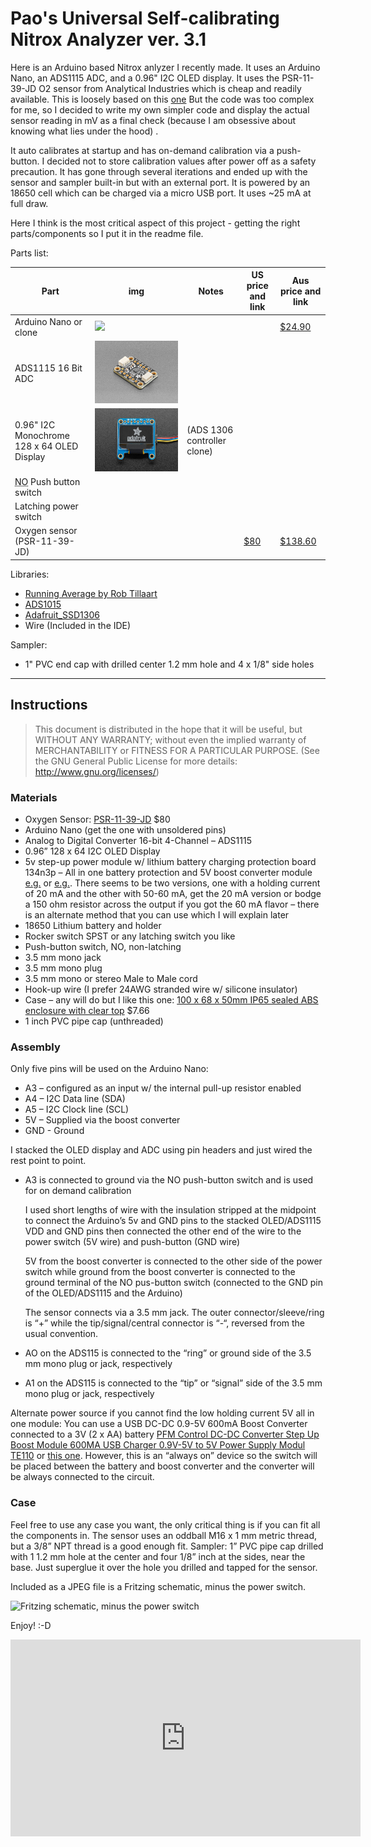 # Pao's Universal Self-calibrating Nitrox Analyzer ver. 3.1

Here is an Arduino based Nitrox anlyzer I recently made. It uses an Arduino Nano, an ADS1115 ADC, and a 0.96" I2C OLED display. It uses the PSR-11-39-JD O2 sensor from Analytical Industries which is cheap and readily available. This is loosely based on this [one](https://ejlabs.net/arduino-oled-nitrox-analyzer/) But the code was too complex for me, so I decided to write my own simpler code and display the actual sensor reading in mV as a final check (because I am obsessive about knowing what lies under the hood) .

It auto calibrates at startup and has on-demand calibration via a push-button. I decided not to store calibration values after power off as a safety precaution. It has gone through several iterations and ended up with the sensor and sampler built-in but with an external port. It is powered by an 18650 cell which can be charged via a micro USB port. It uses ~25 mA at full draw.

Here I think is the most critical aspect of this project - getting the right parts/components so I put it in the readme file.

Parts list:

|Part|img|Notes|US price and link|Aus price and link|
|---|---|---|---|---|
|Arduino Nano or clone|![](https://store-usa.arduino.cc/cdn/shop/files/A000005_03.front_643x483.jpg?v=1727102625)|||[$24.90](https://store-usa.arduino.cc/products/arduino-nano?srsltid=AfmBOoowbkVtJbZcSRW5Hx7PLGsHN3XlF3gDMwXm8iyINAOIu_oMFPcA)|
|ADS1115 16 Bit ADC|![the Adafruit version of this part](part_images/1085-10.jpg)||||
|0.96" I2C Monochrome 128 x 64 OLED Display |![the Adafruit version of this part](part_images/326-04.jpg)|(ADS 1306  controller clone)|||
|<acronym title="Normally Open">NO</acronym> Push button switch|||||
|Latching power switch|||||
|Oxygen sensor (PSR-11-39-JD)|||[$80](https://www.divegearexpress.com/specialty-oxygen-sensors)|[$138.60](https://www.divetekoz.com.au/index.php/divetekoz-online-store/product/18-psr-11-39-jd-oxygen-sensor.html)|

Libraries:

* [Running Average by Rob Tillaart](https://github.com/RobTillaart/RunningAverage)
* [ADS1015](https://learn.adafruit.com/adafruit-4-channel-adc-breakouts/)
* [Adafruit_SSD1306](https://github.com/adafruit/Adafruit_SSD1306)
* Wire (Included in the IDE)

Sampler:

* 1" PVC end cap with drilled center 1.2 mm hole and 4 x 1/8" side holes

---

## Instructions

> This document is distributed in the hope that it will be useful, but WITHOUT ANY WARRANTY; without even the implied warranty of MERCHANTABILITY or FITNESS FOR A PARTICULAR PURPOSE.  (See the GNU General Public License for more details: http://www.gnu.org/licenses/)

### Materials

* Oxygen Sensor: [PSR-11-39-JD](https://www.divegearexpress.com/specialty-oxygen-sensors) $80
* Arduino Nano (get the one with unsoldered pins)
* Analog to Digital Converter 16-bit 4-Channel – ADS1115
* 0.96” 128 x 64 I2C OLED Display
* 5v step-up power module w/ lithium battery charging protection board 134n3p – All in one battery protection and 5V boost converter module [e.g.](https://www.makerlab-electronics.com/product/5v-step-up-power-module-lithium-battery-charging-protection-board-usb-134n3p/) or [e.g.](https://www.amazon.com/Onyehn-Lithium-Battery-Protection-Charger/dp/B07D3SQYKJ/ref=sr_1_2?keywords=5V+Step-Up+Power+Module+Lithium+Battery+Charging+Protection+Board+USB+134N3P&qid=1555124286&s=gateway&sr=8-2). There seems to be two versions, one with a holding current of 20 mA and the other with 50-60 mA, get the 20 mA version or bodge a 150 ohm resistor across the output if you got the 60 mA flavor – there is an alternate method that you can use which I will explain later
* 18650 Lithium battery and holder
* Rocker switch SPST or any latching switch you like
* Push-button switch, NO, non-latching
* 3.5 mm mono jack
* 3.5 mm mono plug
* 3.5 mm mono or stereo Male to Male cord
* Hook-up wire (I prefer 24AWG stranded wire w/ silicone insulator)
* Case – any will do but I like this one: [100 x 68 x 50mm IP65 sealed ABS enclosure with clear top](https://www.amazon.com/gp/product/B07FKN8SZG/ref=ox_sc_act_title_1?smid=A1THAZDOWP300U&psc=1) $7.66
* 1 inch PVC pipe cap (unthreaded)

### Assembly

Only five pins will be used on the Arduino Nano:

* A3 – configured as an input w/ the internal pull-up resistor  enabled
* A4 – I2C Data line (SDA)
* A5 – I2C Clock line (SCL)
* 5V – Supplied via the boost converter
* GND - Ground

I stacked the OLED display and ADC using pin headers and just wired the rest point to point.

* A3 is connected to ground via the NO push-button switch and is used for on demand calibration

    I used short lengths of wire with the insulation stripped at the midpoint to connect the Arduino’s 5v and GND pins to the stacked OLED/ADS1115 VDD and GND pins then connected the other end of the wire to the power switch (5V wire) and push-button (GND wire)

    5V from the boost converter is connected to the other side of the power switch while ground from the boost converter is connected to the ground terminal of the NO pus-button switch (connected to the GND pin of the OLED/ADS1115 and the Arduino)

    The sensor connects via a 3.5 mm jack. The outer connector/sleeve/ring is “+” while the tip/signal/central connector is “-“, reversed from the usual convention.

* AO on the ADS115 is connected to the “ring” or ground side of the 3.5 mm mono plug or jack, respectively

* A1 on the ADS115 is connected to the “tip” or “signal” side of the 3.5 mm mono plug or jack, respectively

Alternate power source if you cannot find the low holding current 5V all in one module:
You can use a USB DC-DC 0.9-5V 600mA Boost Converter connected to a 3V (2 x AA) battery [PFM Control DC-DC Converter Step Up Boost Module 600MA USB Charger 0.9V-5V to 5V Power Supply Modul TE110](https://www.makerlab-electronics.com/product/usb-dc-dc-0-9-5v-600ma-boost-converter/) or [this one](https://www.amazon.com/Control-Converter-Module-Charger-0-9V-5V/dp/B01FDD3AYQ/ref=sr_1_2?keywords=USB+DC-DC+0.9-5V+600mA+Boost+Converter&qid=1555124065&s=gateway&sr=8-2). However, this is an “always on” device so the switch will be placed between the battery and boost converter and the converter will be always connected to the circuit.

### Case

Feel free to use any case you want, the only critical thing is if you can fit all the components in. The sensor uses an oddball M16 x 1 mm metric thread, but a 3/8” NPT thread is a good enough fit.
Sampler:
1” PVC pipe cap drilled with 1 1.2 mm hole at the center and four 1/8” inch at the sides, near the base. Just superglue it over the hole you drilled and tapped for the sensor.

Included as a JPEG file is a Fritzing schematic, minus the power switch.

![Fritzing schematic, minus the power switch](<Pao Nitrox Analyzer Schematic.jpg>)

Enjoy! :-D

<iframe width="560" height="315" src="https://www.youtube.com/embed/PDRNXW0M00o?si=W9J9J5ffGBQH09Mz" title="YouTube video player" frameborder="0" allow="accelerometer; autoplay; clipboard-write; encrypted-media; gyroscope; picture-in-picture; web-share" allowfullscreen></iframe>
